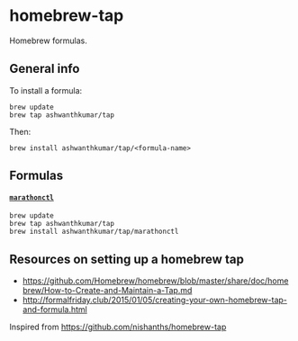 # homebrew-tap

Homebrew formulas.

## General info

To install a formula:

```
brew update
brew tap ashwanthkumar/tap
```

Then:

```
brew install ashwanthkumar/tap/<formula-name>
```

## Formulas

#### [`marathonctl`](https://github.com/ashwanthkumar/marathonctl)

```
brew update
brew tap ashwanthkumar/tap
brew install ashwanthkumar/tap/marathonctl
```

## Resources on setting up a homebrew tap

* https://github.com/Homebrew/homebrew/blob/master/share/doc/homebrew/How-to-Create-and-Maintain-a-Tap.md
* http://formalfriday.club/2015/01/05/creating-your-own-homebrew-tap-and-formula.html

Inspired from https://github.com/nishanths/homebrew-tap
